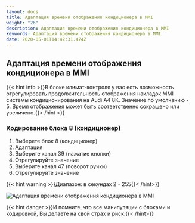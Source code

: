 ```yaml
---
layout: docs
title: Адаптация времени отображения кондиционера в MMI
weight: "26"
description: Адаптация времени отображения кондиционера в MMI
keywords: Адаптация времени отображения кондиционера в MMI
date: 2020-05-01T14:42:31.474Z
---
```

## Адаптация времени отображения кондиционера в MMI

{{< hint info >}}В блоке климат-контроля у вас есть возможность отрегулировать продолжительность отображения накладок MMI системы кондиционирования на Audi A4 8K. Значение по умолчанию - 5. Время отображения может быть соответственно сокращено или увеличено.{{< /hint >}}

### **Кодирование блока 8 (кондиционер)**

1. Выберете блок 8 (кондиционер)
2. Адаптация
3. Выберите канал 39 (нажатие кнопки)
4. Отрегулируйте значение
5. Выберите канал 47 (поворот ручки)
6. Отрегулируйте значение 

{{< hint warning >}}Диапазон: в секундах 2 - 255{{< /hint>}}



![Адаптация времени отображения кондиционера в MMI](/images/uploads/audi_a5_8.jpg "Адаптация времени отображения кондиционера в MMI")

{{< hint danger >}}И помните, что все манипуляции с блоками и кодировкой, Вы делаете на свой страх и риск.{{< /hint>}}